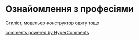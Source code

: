 <div id="hypercomments_widget" class="js-hypercomments-widget invisible"></div>

# Ознайомлення з професіями

Cтиліст,  модельєр-конструктор одягу тощо

<div class="js-hypercomments-container">
<a href="http://hypercomments.com" class="hc-link" title="comments widget">comments powered by HyperComments</a>
</div>